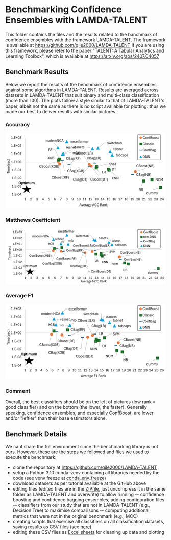 # Benchmarking Confidence Ensembles with LAMDA-TALENT

This folder contains the files and the results related to the banchmark of confidence ensembles with the framework LAMDA-TALENT.
The framework is available at https://github.com/qile2000/LAMDA-TALENT
If you are using this framework, please refer to the paper "TALENT: A Tabular Analytics and Learning Toolbox", which is available at https://arxiv.org/abs/2407.04057

## Benchmark Results 

Below we report the results of the benchmark of confidence ensembles against some algorthms in LAMDA-TALENT.
Results are averaged across datasets in LAMDA-TALENT that suit binary and multi-class classification (more than 100).
The plots follow a style similar to that of LAMDA-TALENT's paper, albeit not the same as there is no script available for plotting: thus we made our best to deliver results with similar pictures.

### Accuracy

![Accuracy](acc.png)

### Matthews Coefficient

![MCC](mcc.png)

### Average F1

![F1](f1.png)

### Comment

Overall, the best classifiers should be on the left of pictures (low rank = good classifier) and on the bottom (the lower, the faster). Generally speaking, confidence ensembles, and especially ConfBoost, are lower and/or "leftier" than their base estimators alone.


## Benchmark Details

We cant share the full environment since the benchmarking library is not ours.
However, these are the steps we followed and files we used to execute the benchmark:
- clone the repository at https://github.com/qile2000/LAMDA-TALENT
- setup a Python 3.10 conda-venv containing all libraries needed by the code (see venv freeze at [conda_env_freeze](conda_env_freeze.txt))
- download datasets as per tutorial available at the GitHub above
- editing files (edited files are in the [ZIPfile](additional_files.zip), just uncompress it in the same folder as LAMDA-TALENT and overwrite) to allow running 
-- confidence boosting and confidence bagging ensembles, adding configuration files
-- classifiers from our study that are not in LAMDA-TALENT (e.g., Decision Tree) to maximise comparisons
-- computing additional metrics that were not in the original benchmark (e.g., MCC)
- creating scripts that exercise all classifiers on all classification datasets, saving results as CSV files (see [here](scripts_for_csv.zip))
- editing these CSV files as [Excel sheets](xls_summary.zip) for cleaning up data and plotting

